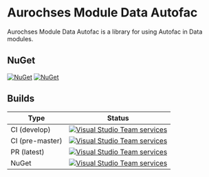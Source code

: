 # Aurochses Module Data Autofac

Aurochses Module Data Autofac is a library for using Autofac in Data modules.

## NuGet

[![NuGet](https://img.shields.io/nuget/v/Aurochses.Module.Data.Autofac.svg?style=flat-square)](https://www.nuget.org/packages/Aurochses.Module.Data.Autofac)
[![NuGet](https://img.shields.io/nuget/dt/Aurochses.Module.Data.Autofac.svg?style=flat-square)](https://www.nuget.org/packages/Aurochses.Module.Data.Autofac)

## Builds

Type            | Status 
----------------|--------
CI (develop)    | [![Visual Studio Team services](https://img.shields.io/vso/build/aurochses/784be346-9d3f-458f-95d8-5f1a8b5e1227/301.svg?style=flat-square)](https://aurochses.visualstudio.com/Aurochses.CSharp/_build/index?definitionId=301)
CI (pre-master) | [![Visual Studio Team services](https://img.shields.io/vso/build/aurochses/784be346-9d3f-458f-95d8-5f1a8b5e1227/302.svg?style=flat-square)](https://aurochses.visualstudio.com/Aurochses.CSharp/_build/index?definitionId=302)
PR (latest)     | [![Visual Studio Team services](https://img.shields.io/vso/build/aurochses/784be346-9d3f-458f-95d8-5f1a8b5e1227/303.svg?style=flat-square)](https://aurochses.visualstudio.com/Aurochses.CSharp/_build/index?definitionId=303)
NuGet           | [![Visual Studio Team services](https://img.shields.io/vso/build/aurochses/784be346-9d3f-458f-95d8-5f1a8b5e1227/304.svg?style=flat-square)](https://aurochses.visualstudio.com/Aurochses.CSharp/_build/index?definitionId=304)
